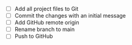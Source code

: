 - [ ] Add all project files to Git
- [ ] Commit the changes with an initial message
- [ ] Add GitHub remote origin
- [ ] Rename branch to main
- [ ] Push to GitHub

